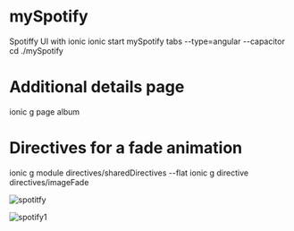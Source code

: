 # mySpotify

 Spotiffy UI with ionic
 ionic start mySpotify tabs --type=angular --capacitor
 cd ./mySpotify
 
 # Additional details page
 ionic g page album
 
 # Directives for a fade animation
 ionic g module directives/sharedDirectives --flat
 ionic g directive directives/imageFade
 
![spotitfy](https://user-images.githubusercontent.com/97443736/182097437-903a3be6-f0c4-46ed-ad6f-c3f9ba7e2104.png)

![spotify1](https://user-images.githubusercontent.com/97443736/182097444-785191c3-4477-4060-97ee-e7a583379028.PNG)
